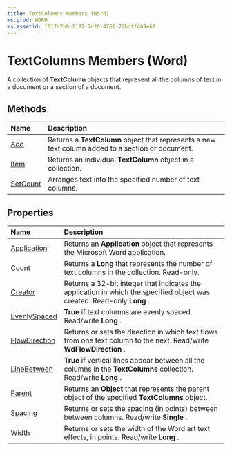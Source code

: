 ```yaml
---
title: TextColumns Members (Word)
ms.prod: WORD
ms.assetid: f017a7b9-2187-7d20-476f-72bdff469e68
---
```



# TextColumns Members (Word)
A collection of  **TextColumn** objects that represent all the columns of text in a document or a section of a document.

## Methods



|**Name**|**Description**|
|:-----|:-----|
|[Add](textcolumns-add-method-word.md)|Returns a  **TextColumn** object that represents a new text column added to a section or document.|
|[Item](textcolumns-item-method-word.md)|Returns an individual  **TextColumn** object in a collection.|
|[SetCount](textcolumns-setcount-method-word.md)|Arranges text into the specified number of text columns.|

## Properties



|**Name**|**Description**|
|:-----|:-----|
|[Application](textcolumns-application-property-word.md)|Returns an  **[Application](application-object-word.md)** object that represents the Microsoft Word application.|
|[Count](textcolumns-count-property-word.md)|Returns a  **Long** that represents the number of text columns in the collection. Read-only.|
|[Creator](textcolumns-creator-property-word.md)|Returns a 32-bit integer that indicates the application in which the specified object was created. Read-only  **Long** .|
|[EvenlySpaced](textcolumns-evenlyspaced-property-word.md)| **True** if text columns are evenly spaced. Read/write **Long** .|
|[FlowDirection](textcolumns-flowdirection-property-word.md)|Returns or sets the direction in which text flows from one text column to the next. Read/write  **WdFlowDirection** .|
|[LineBetween](textcolumns-linebetween-property-word.md)| **True** if vertical lines appear between all the columns in the **TextColumns** collection. Read/write **Long** .|
|[Parent](textcolumns-parent-property-word.md)|Returns an  **Object** that represents the parent object of the specified **TextColumns** object.|
|[Spacing](textcolumns-spacing-property-word.md)|Returns or sets the spacing (in points) between between columns. Read/write  **Single** .|
|[Width](textcolumns-width-property-word.md)|Returns or sets the width of the Word art text effects, in points. Read/write  **Long** .|

